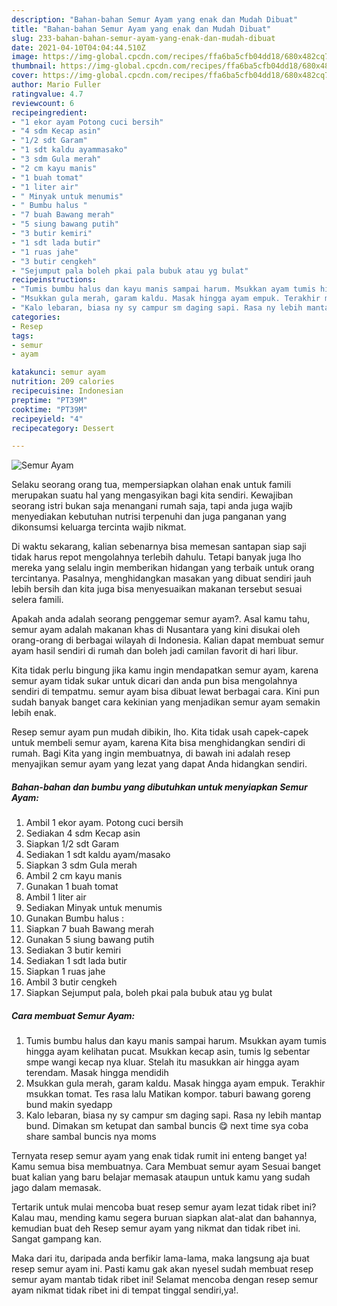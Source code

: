 ```yaml
---
description: "Bahan-bahan Semur Ayam yang enak dan Mudah Dibuat"
title: "Bahan-bahan Semur Ayam yang enak dan Mudah Dibuat"
slug: 233-bahan-bahan-semur-ayam-yang-enak-dan-mudah-dibuat
date: 2021-04-10T04:04:44.510Z
image: https://img-global.cpcdn.com/recipes/ffa6ba5cfb04dd18/680x482cq70/semur-ayam-foto-resep-utama.jpg
thumbnail: https://img-global.cpcdn.com/recipes/ffa6ba5cfb04dd18/680x482cq70/semur-ayam-foto-resep-utama.jpg
cover: https://img-global.cpcdn.com/recipes/ffa6ba5cfb04dd18/680x482cq70/semur-ayam-foto-resep-utama.jpg
author: Mario Fuller
ratingvalue: 4.7
reviewcount: 6
recipeingredient:
- "1 ekor ayam Potong cuci bersih"
- "4 sdm Kecap asin"
- "1/2 sdt Garam"
- "1 sdt kaldu ayammasako"
- "3 sdm Gula merah"
- "2 cm kayu manis"
- "1 buah tomat"
- "1 liter air"
- " Minyak untuk menumis"
- " Bumbu halus "
- "7 buah Bawang merah"
- "5 siung bawang putih"
- "3 butir kemiri"
- "1 sdt lada butir"
- "1 ruas jahe"
- "3 butir cengkeh"
- "Sejumput pala boleh pkai pala bubuk atau yg bulat"
recipeinstructions:
- "Tumis bumbu halus dan kayu manis sampai harum. Msukkan ayam tumis hingga ayam kelihatan pucat. Msukkan kecap asin, tumis lg sebentar smpe wangi kecap nya kluar. Stelah itu masukkan air hingga ayam terendam. Masak hingga mendidih"
- "Msukkan gula merah, garam kaldu. Masak hingga ayam empuk. Terakhir msukkan tomat. Tes rasa lalu Matikan kompor. taburi bawang goreng bund makin syedapp"
- "Kalo lebaran, biasa ny sy campur sm daging sapi. Rasa ny lebih mantap bund. Dimakan sm ketupat dan sambal buncis 😋 next time sya coba share sambal buncis nya moms"
categories:
- Resep
tags:
- semur
- ayam

katakunci: semur ayam 
nutrition: 209 calories
recipecuisine: Indonesian
preptime: "PT39M"
cooktime: "PT39M"
recipeyield: "4"
recipecategory: Dessert

---
```



![Semur Ayam](https://img-global.cpcdn.com/recipes/ffa6ba5cfb04dd18/680x482cq70/semur-ayam-foto-resep-utama.jpg)

Selaku seorang orang tua, mempersiapkan olahan enak untuk famili merupakan suatu hal yang mengasyikan bagi kita sendiri. Kewajiban seorang istri bukan saja menangani rumah saja, tapi anda juga wajib menyediakan kebutuhan nutrisi terpenuhi dan juga panganan yang dikonsumsi keluarga tercinta wajib nikmat.

Di waktu  sekarang, kalian sebenarnya bisa memesan santapan siap saji tidak harus repot mengolahnya terlebih dahulu. Tetapi banyak juga lho mereka yang selalu ingin memberikan hidangan yang terbaik untuk orang tercintanya. Pasalnya, menghidangkan masakan yang dibuat sendiri jauh lebih bersih dan kita juga bisa menyesuaikan makanan tersebut sesuai selera famili. 



Apakah anda adalah seorang penggemar semur ayam?. Asal kamu tahu, semur ayam adalah makanan khas di Nusantara yang kini disukai oleh orang-orang di berbagai wilayah di Indonesia. Kalian dapat membuat semur ayam hasil sendiri di rumah dan boleh jadi camilan favorit di hari libur.

Kita tidak perlu bingung jika kamu ingin mendapatkan semur ayam, karena semur ayam tidak sukar untuk dicari dan anda pun bisa mengolahnya sendiri di tempatmu. semur ayam bisa dibuat lewat berbagai cara. Kini pun sudah banyak banget cara kekinian yang menjadikan semur ayam semakin lebih enak.

Resep semur ayam pun mudah dibikin, lho. Kita tidak usah capek-capek untuk membeli semur ayam, karena Kita bisa menghidangkan sendiri di rumah. Bagi Kita yang ingin membuatnya, di bawah ini adalah resep menyajikan semur ayam yang lezat yang dapat Anda hidangkan sendiri.

<!--inarticleads1-->

##### Bahan-bahan dan bumbu yang dibutuhkan untuk menyiapkan Semur Ayam:

1. Ambil 1 ekor ayam. Potong cuci bersih
1. Sediakan 4 sdm Kecap asin
1. Siapkan 1/2 sdt Garam
1. Sediakan 1 sdt kaldu ayam/masako
1. Siapkan 3 sdm Gula merah
1. Ambil 2 cm kayu manis
1. Gunakan 1 buah tomat
1. Ambil 1 liter air
1. Sediakan  Minyak untuk menumis
1. Gunakan  Bumbu halus :
1. Siapkan 7 buah Bawang merah
1. Gunakan 5 siung bawang putih
1. Sediakan 3 butir kemiri
1. Sediakan 1 sdt lada butir
1. Siapkan 1 ruas jahe
1. Ambil 3 butir cengkeh
1. Siapkan Sejumput pala, boleh pkai pala bubuk atau yg bulat




<!--inarticleads2-->

##### Cara membuat Semur Ayam:

1. Tumis bumbu halus dan kayu manis sampai harum. Msukkan ayam tumis hingga ayam kelihatan pucat. Msukkan kecap asin, tumis lg sebentar smpe wangi kecap nya kluar. Stelah itu masukkan air hingga ayam terendam. Masak hingga mendidih
1. Msukkan gula merah, garam kaldu. Masak hingga ayam empuk. Terakhir msukkan tomat. Tes rasa lalu Matikan kompor. taburi bawang goreng bund makin syedapp
1. Kalo lebaran, biasa ny sy campur sm daging sapi. Rasa ny lebih mantap bund. Dimakan sm ketupat dan sambal buncis 😋 next time sya coba share sambal buncis nya moms




Ternyata resep semur ayam yang enak tidak rumit ini enteng banget ya! Kamu semua bisa membuatnya. Cara Membuat semur ayam Sesuai banget buat kalian yang baru belajar memasak ataupun untuk kamu yang sudah jago dalam memasak.

Tertarik untuk mulai mencoba buat resep semur ayam lezat tidak ribet ini? Kalau mau, mending kamu segera buruan siapkan alat-alat dan bahannya, kemudian buat deh Resep semur ayam yang nikmat dan tidak ribet ini. Sangat gampang kan. 

Maka dari itu, daripada anda berfikir lama-lama, maka langsung aja buat resep semur ayam ini. Pasti kamu gak akan nyesel sudah membuat resep semur ayam mantab tidak ribet ini! Selamat mencoba dengan resep semur ayam nikmat tidak ribet ini di tempat tinggal sendiri,ya!.

